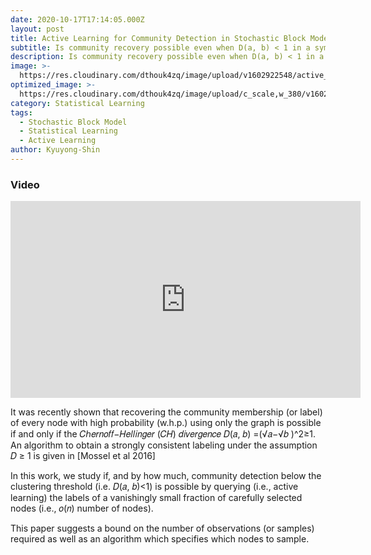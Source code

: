 ```yaml
---
date: 2020-10-17T17:14:05.000Z
layout: post
title: Active Learning for Community Detection in Stochastic Block Models
subtitle: Is community recovery possible even when D(a, b) < 1 in a symmetric SBM environment?
description: Is community recovery possible even when D(a, b) < 1 in a symmetric SBM environment?
image: >-
  https://res.cloudinary.com/dthouk4zq/image/upload/v1602922548/active_iigsos.png
optimized_image: >-
  https://res.cloudinary.com/dthouk4zq/image/upload/c_scale,w_380/v1602922548/active_iigsos.png
category: Statistical Learning
tags:
  - Stochastic Block Model
  - Statistical Learning
  - Active Learning
author: Kyuyong-Shin
---
```


### Video 
<iframe width="560" height="315" src="https://www.youtube.com/embed/pRl08WcIWKo" frameborder="0" allow="accelerometer; autoplay; clipboard-write; encrypted-media; gyroscope; picture-in-picture" allowfullscreen></iframe>

It was recently shown that recovering the community membership (or label) of every node with high probability (w.h.p.) using only the graph is possible if and only if the 𝐶ℎ𝑒𝑟𝑛𝑜𝑓𝑓−𝐻𝑒𝑙𝑙𝑖𝑛𝑔𝑒𝑟 (𝐶𝐻) 𝑑𝑖𝑣𝑒𝑟𝑔𝑒𝑛𝑐𝑒 𝐷(𝑎, 𝑏) =(√𝑎−√𝑏 )^2≥1. An algorithm to obtain a strongly consistent labeling under the assumption 𝐷 ≥ 1 is given in [Mossel et al 2016]

In this work, we study if, and by how much, community detection below the clustering threshold (i.e. 𝐷(𝑎, 𝑏)<1) is possible by querying (i.e., active learning) the labels of a vanishingly small fraction of carefully selected nodes (i.e., 𝑜(𝑛) number of nodes).

This paper suggests a bound on the number of observations (or samples) required as well as an algorithm which specifies which nodes to sample.